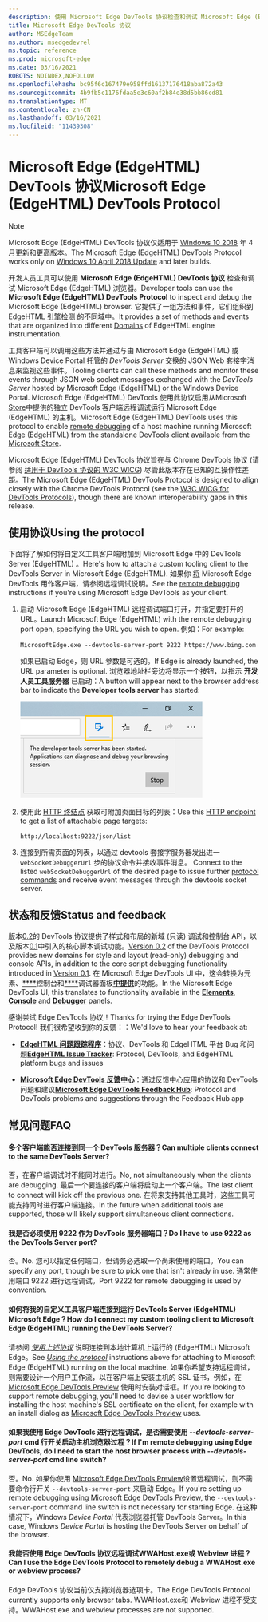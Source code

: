 ```yaml
---
description: 使用 Microsoft Edge DevTools 协议检查和调试 Microsoft Edge (EdgeHTML) 浏览器。
title: Microsoft Edge DevTools 协议
author: MSEdgeTeam
ms.author: msedgedevrel
ms.topic: reference
ms.prod: microsoft-edge
ms.date: 03/16/2021
ROBOTS: NOINDEX,NOFOLLOW
ms.openlocfilehash: bc95f6c167479e958ffd16137176418aba872a43
ms.sourcegitcommit: 4b9fb5c1176fdaa5e3c60af2b84e38d5bb86cd81
ms.translationtype: MT
ms.contentlocale: zh-CN
ms.lasthandoff: 03/16/2021
ms.locfileid: "11439308"
---
```

# <a name="microsoft-edge-edgehtml-devtools-protocol"></a><span data-ttu-id="22de2-103">Microsoft Edge (EdgeHTML) DevTools 协议</span><span class="sxs-lookup"><span data-stu-id="22de2-103">Microsoft Edge (EdgeHTML) DevTools Protocol</span></span>

> [!NOTE]
> <span data-ttu-id="22de2-104">Microsoft Edge (EdgeHTML) DevTools 协议仅适用于 [Windows 10 2018](https://blogs.windows.com/windowsexperience/2018/04/30/how-to-get-the-windows-10-april-2018-update/#5VXkQMU41CJzZPER.97) 年 4 月更新和更高版本。</span><span class="sxs-lookup"><span data-stu-id="22de2-104">The Microsoft Edge (EdgeHTML) DevTools Protocol works only on [Windows 10 April 2018 Update](https://blogs.windows.com/windowsexperience/2018/04/30/how-to-get-the-windows-10-april-2018-update/#5VXkQMU41CJzZPER.97) and later builds.</span></span>

<span data-ttu-id="22de2-105">开发人员工具可以使用 **Microsoft Edge (EdgeHTML) DevTools 协议** 检查和调试 Microsoft Edge (EdgeHTML) 浏览器。</span><span class="sxs-lookup"><span data-stu-id="22de2-105">Developer tools can use the **Microsoft Edge (EdgeHTML) DevTools Protocol** to inspect and debug the Microsoft Edge (EdgeHTML) browser.</span></span> <span data-ttu-id="22de2-106">它提供了一组方法和事件，它们组织到 EdgeHTML [引擎检测](0.2/domains/index.md) 的不同域中。</span><span class="sxs-lookup"><span data-stu-id="22de2-106">It provides a set of methods and events that are organized into different [Domains](0.2/domains/index.md) of EdgeHTML engine instrumentation.</span></span>

 <span data-ttu-id="22de2-107">工具客户端可以调用这些方法并通过与由 Microsoft Edge (EdgeHTML) 或 Windows Device Portal 托管的 *DevTools Server* 交换的 JSON Web 套接字消息来监视这些事件。</span><span class="sxs-lookup"><span data-stu-id="22de2-107">Tooling clients can call these methods and monitor these events through JSON web socket messages exchanged with the *DevTools Server* hosted by Microsoft Edge (EdgeHTML) or the Windows Device Portal.</span></span> <span data-ttu-id="22de2-108">Microsoft Edge (EdgeHTML) DevTools 使用此协议启用从[](0.2/clients.md#microsoft-edge-devtools-preview)Microsoft [Store](https://www.microsoft.com/store/p/microsoft-edge-devtools-preview/9mzbfrmz0mnj)中提供的独立 DevTools 客户端远程调试运行 Microsoft Edge (EdgeHTML) 的主机。</span><span class="sxs-lookup"><span data-stu-id="22de2-108">Microsoft Edge (EdgeHTML) DevTools uses this protocol to enable [remote debugging](0.2/clients.md#microsoft-edge-devtools-preview) of a host machine running Microsoft Edge (EdgeHTML) from the standalone DevTools client available from the [Microsoft Store](https://www.microsoft.com/store/p/microsoft-edge-devtools-preview/9mzbfrmz0mnj).</span></span>

<span data-ttu-id="22de2-109">Microsoft Edge (EdgeHTML) DevTools 协议旨在与 Chrome DevTools 协议 (请参阅 [适用于 DevTools 协议的 W3C WICG](https://github.com/WICG/devtools-protocol/)) 尽管此版本存在已知的互操作性差距。</span><span class="sxs-lookup"><span data-stu-id="22de2-109">The Microsoft Edge (EdgeHTML) DevTools Protocol is designed to align closely with the Chrome DevTools Protocol (see the [W3C WICG for DevTools Protocols](https://github.com/WICG/devtools-protocol/)), though there are known interoperability gaps in this release.</span></span>

## <a name="using-the-protocol"></a><span data-ttu-id="22de2-110">使用协议</span><span class="sxs-lookup"><span data-stu-id="22de2-110">Using the protocol</span></span>

<span data-ttu-id="22de2-111">下面将了解如何将自定义工具客户端附加到 Microsoft Edge 中的 DevTools Server (EdgeHTML) 。</span><span class="sxs-lookup"><span data-stu-id="22de2-111">Here's how to attach a custom tooling client to the DevTools Server in Microsoft Edge (EdgeHTML).</span></span> <span data-ttu-id="22de2-112">如果你 [将](0.2/clients.md#microsoft-edge-devtools-preview) Microsoft Edge DevTools 用作客户端，请参阅远程调试说明。</span><span class="sxs-lookup"><span data-stu-id="22de2-112">See the [remote debugging](0.2/clients.md#microsoft-edge-devtools-preview) instructions if you're using Microsoft Edge DevTools as your client.</span></span>

1. <span data-ttu-id="22de2-113">启动 Microsoft Edge (EdgeHTML) 远程调试端口打开，并指定要打开的 URL。</span><span class="sxs-lookup"><span data-stu-id="22de2-113">Launch Microsoft Edge (EdgeHTML) with the remote debugging port open, specifying the URL you wish to open.</span></span> <span data-ttu-id="22de2-114">例如：</span><span class="sxs-lookup"><span data-stu-id="22de2-114">For example:</span></span>

    ```shell
    MicrosoftEdge.exe --devtools-server-port 9222 https://www.bing.com
    ```

    <span data-ttu-id="22de2-115">如果已启动 Edge，则 URL 参数是可选的。</span><span class="sxs-lookup"><span data-stu-id="22de2-115">If Edge is already launched, the URL parameter is optional.</span></span> <span data-ttu-id="22de2-116">浏览器地址栏旁边将显示一个按钮，以指示 **开发人员工具服务器** 已启动：</span><span class="sxs-lookup"><span data-stu-id="22de2-116">A button will appear next to the browser address bar to indicate the **Developer tools server** has started:</span></span>

    ![开发人员工具服务器](media/developer-tools-server.png) 

2. <span data-ttu-id="22de2-118">使用此 [HTTP 终结点](0.2/http.md) 获取可附加页面目标的列表：</span><span class="sxs-lookup"><span data-stu-id="22de2-118">Use this [HTTP endpoint](0.2/http.md) to get a list of attachable page targets:</span></span>

    ```http
    http://localhost:9222/json/list
    ```

3. <span data-ttu-id="22de2-119">连接到所需页面的列表，以通过 devtools 套接字服务器发出进一 `webSocketDebuggerUrl` 步的协议命令并接收事件消息。 [](0.2/domains/index.md)</span><span class="sxs-lookup"><span data-stu-id="22de2-119">Connect to the listed `webSocketDebuggerUrl` of the desired page to issue further [protocol commands](0.2/domains/index.md) and receive event messages through the devtools socket server.</span></span>

## <a name="status-and-feedback"></a><span data-ttu-id="22de2-120">状态和反馈</span><span class="sxs-lookup"><span data-stu-id="22de2-120">Status and feedback</span></span>

<span data-ttu-id="22de2-121">版本[0.2](0.2/index.md)的 DevTools 协议提供了样式和布局的新域 (只读) 调试和控制台 API，以及版本[0.1](0.1/index.md)中引入的核心脚本调试功能。</span><span class="sxs-lookup"><span data-stu-id="22de2-121">[Version 0.2](0.2/index.md) of the DevTools Protocol provides new domains for style and layout (read-only) debugging and console APIs, in addition to the core script debugging functionality introduced in [Version 0.1](0.1/index.md).</span></span> <span data-ttu-id="22de2-122">在 Microsoft Edge DevTools UI 中，这会转换为元素、[\*\*\*\*](../devtools-guide/elements.md)控制台和[\*\*\*\*](../devtools-guide/console.md)调试器面板[**中提供**](../devtools-guide/debugger.md)的功能。</span><span class="sxs-lookup"><span data-stu-id="22de2-122">In the Microsoft Edge DevTools UI, this translates to functionality available in the [**Elements**](../devtools-guide/elements.md), [**Console**](../devtools-guide/console.md) and [**Debugger**](../devtools-guide/debugger.md) panels.</span></span>

<span data-ttu-id="22de2-123">感谢尝试 Edge DevTools 协议！</span><span class="sxs-lookup"><span data-stu-id="22de2-123">Thanks for trying the Edge DevTools Protocol!</span></span> <span data-ttu-id="22de2-124">我们很希望收到你的反馈：：</span><span class="sxs-lookup"><span data-stu-id="22de2-124">We'd love to hear your feedback at:</span></span>

<!-- - [**Microsoft Edge Developer UserVoice**](https://wpdev.uservoice.com/forums/257854-microsoft-edge-developer?category_id=84475): DevTools feature ideas and requests-->  

 - <span data-ttu-id="22de2-125">[**EdgeHTML 问题跟踪程序**](https://developer.microsoft.com/microsoft-edge/platform/issues/)：协议、DevTools 和 EdgeHTML 平台 Bug 和问题</span><span class="sxs-lookup"><span data-stu-id="22de2-125">[**EdgeHTML Issue Tracker**](https://developer.microsoft.com/microsoft-edge/platform/issues/): Protocol, DevTools, and EdgeHTML platform bugs and issues</span></span>

 - <span data-ttu-id="22de2-126">[**Microsoft Edge DevTools 反馈中心**](feedback-hub:?referrer=microsoftEdge&tabID=2&newFeedback=true&ContextId=344)：通过反馈中心应用的协议和 DevTools 问题和建议</span><span class="sxs-lookup"><span data-stu-id="22de2-126">[**Microsoft Edge DevTools Feedback Hub**](feedback-hub:?referrer=microsoftEdge&tabID=2&newFeedback=true&ContextId=344): Protocol and DevTools problems and suggestions through the Feedback Hub app</span></span>

## <a name="faq"></a><span data-ttu-id="22de2-127">常见问题</span><span class="sxs-lookup"><span data-stu-id="22de2-127">FAQ</span></span>

#### <a name="can-multiple-clients-connect-to-the-same-devtools-server"></a><span data-ttu-id="22de2-128">多个客户端能否连接到同一个 DevTools 服务器？</span><span class="sxs-lookup"><span data-stu-id="22de2-128">Can multiple clients connect to the same DevTools Server?</span></span>
<span data-ttu-id="22de2-129">否，在客户端调试时不能同时进行。</span><span class="sxs-lookup"><span data-stu-id="22de2-129">No, not simultaneously when the clients are debugging.</span></span> <span data-ttu-id="22de2-130">最后一个要连接的客户端将启动上一个客户端。</span><span class="sxs-lookup"><span data-stu-id="22de2-130">The last client to connect will kick off the previous one.</span></span> <span data-ttu-id="22de2-131">在将来支持其他工具时，这些工具可能支持同时进行客户端连接。</span><span class="sxs-lookup"><span data-stu-id="22de2-131">In the future when additional tools are supported, those will likely support simultaneous client connections.</span></span>

#### <a name="do-i-have-to-use-9222-as-the-devtools-server-port"></a><span data-ttu-id="22de2-132">我是否必须使用 9222 作为 DevTools 服务器端口？</span><span class="sxs-lookup"><span data-stu-id="22de2-132">Do I have to use 9222 as the DevTools Server port?</span></span>
<span data-ttu-id="22de2-133">否。</span><span class="sxs-lookup"><span data-stu-id="22de2-133">No.</span></span> <span data-ttu-id="22de2-134">您可以指定任何端口，但请务必选取一个尚未使用的端口。</span><span class="sxs-lookup"><span data-stu-id="22de2-134">You can specify any port, though be sure to pick one that isn't already in use.</span></span> <span data-ttu-id="22de2-135">通常使用端口 9222 进行远程调试。</span><span class="sxs-lookup"><span data-stu-id="22de2-135">Port 9222 for remote debugging is used by convention.</span></span>

#### <a name="how-do-i-connect-my-custom-tooling-client-to-microsoft-edge-edgehtml-running-the-devtools-server"></a><span data-ttu-id="22de2-136">如何将我的自定义工具客户端连接到运行 DevTools Server (EdgeHTML) Microsoft Edge？</span><span class="sxs-lookup"><span data-stu-id="22de2-136">How do I connect my custom tooling client to Microsoft Edge (EdgeHTML) running the DevTools Server?</span></span>
<span data-ttu-id="22de2-137">请参阅 [*使用上述协议*](#using-the-protocol) 说明连接到本地计算机上运行的 (EdgeHTML) Microsoft Edge。</span><span class="sxs-lookup"><span data-stu-id="22de2-137">See [*Using the protocol*](#using-the-protocol) instructions above for attaching to Microsoft Edge (EdgeHTML) running on the local machine.</span></span> <span data-ttu-id="22de2-138">如果你希望支持远程调试，则需要设计一个用户工作流，以在客户端上安装主机的 SSL 证书，例如，在 [Microsoft Edge DevTools Preview](./0.2/clients.md#microsoft-edge-devtools-preview) 使用时安装对话框。</span><span class="sxs-lookup"><span data-stu-id="22de2-138">If you're looking to support remote debugging, you'll need to devise a user workflow for installing the host machine's SSL certificate on the client, for example with an install dialog as [Microsoft Edge DevTools Preview](./0.2/clients.md#microsoft-edge-devtools-preview) uses.</span></span>

#### <a name="if-im-remote-debugging-using-edge-devtools-do-i-need-to-start-the-host-browser-process-with---devtools-server-port-cmd-line-switch"></a><span data-ttu-id="22de2-139">如果我使用 Edge DevTools 进行远程调试，是否需要使用 *--devtools-server-port* cmd 行开关启动主机浏览器过程？</span><span class="sxs-lookup"><span data-stu-id="22de2-139">If I'm remote debugging using Edge DevTools, do I need to start the host browser process with *--devtools-server-port* cmd line switch?</span></span> 
<span data-ttu-id="22de2-140">否。</span><span class="sxs-lookup"><span data-stu-id="22de2-140">No.</span></span> <span data-ttu-id="22de2-141">如果你使用 [Microsoft Edge DevTools Preview](./0.2/clients.md#microsoft-edge-devtools-preview)设置远程调试，则不需要命令行开关 `--devtools-server-port` 来启动 Edge。</span><span class="sxs-lookup"><span data-stu-id="22de2-141">If you're setting up [remote debugging using Microsoft Edge DevTools Preview](./0.2/clients.md#microsoft-edge-devtools-preview), the `--devtools-server-port` command line switch is not necessary for starting Edge.</span></span> <span data-ttu-id="22de2-142">在这种情况下，Windows *Device Portal* 代表浏览器托管 DevTools Server。</span><span class="sxs-lookup"><span data-stu-id="22de2-142">In this case, Windows *Device Portal* is hosting the DevTools Server on behalf of the browser.</span></span>

#### <a name="can-i-use-the-edge-devtools-protocol-to-remotely-debug-a-wwahostexe-or-webview-process"></a><span data-ttu-id="22de2-143">我能否使用 Edge DevTools 协议远程调试WWAHost.exe或 Webview 进程？</span><span class="sxs-lookup"><span data-stu-id="22de2-143">Can I use the Edge DevTools Protocol to remotely debug a WWAHost.exe or webview process?</span></span>
<span data-ttu-id="22de2-144">Edge DevTools 协议当前仅支持浏览器选项卡。</span><span class="sxs-lookup"><span data-stu-id="22de2-144">The Edge DevTools Protocol currently supports only browser tabs.</span></span> <span data-ttu-id="22de2-145">WWAHost.exe和 Webview 进程不受支持。</span><span class="sxs-lookup"><span data-stu-id="22de2-145">WWAHost.exe and webview processes are not supported.</span></span>
